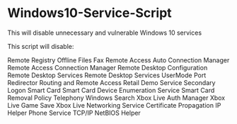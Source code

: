 # Windows10-Service-Script
This will disable unnecessary and vulnerable Windows 10 services

This script will disable:

Remote Registry
Offline Files
Fax
Remote Access Auto Connection Manager
Remote Access Connection Manager
Remote Desktop Configuration
Remote Desktop Services
Remote Desktop Services UserMode Port Redirector
Routing and Remote Access
Retail Demo Service
Secondary Logon
Smart Card
Smart Card Device Enumeration Service
Smart Card Removal Policy
Telephony
Windows Search
Xbox Live Auth Manager
Xbox Live Game Save
Xbox Live Networking Service
Certificate Propagation
IP Helper
Phone Service
TCP/IP NetBIOS Helper
